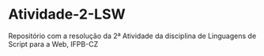 # Atividade-2-LSW
Repositório com a resolução da 2ª Atividade da disciplina de Linguagens de Script para a Web, IFPB-CZ
